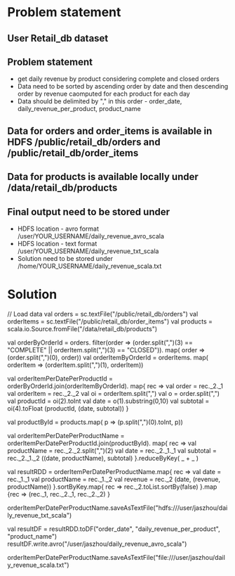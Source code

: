 # Problem statement

## User Retail_db dataset
## Problem statement
- get daily revenue by product considering complete and closed orders
- Data need to be sorted by ascending order by date and then descending order by revenue caomputed for each product for each day
- Data should be delimited by "," in this order - order_date, daily_revenue_per_product, product_name

## Data for orders and order_items is available in HDFS /public/retail_db/orders and /public/retail_db/order_items

## Data for products is available locally under /data/retail_db/products

## Final output need to be stored under
- HDFS location - avro format
  /user/YOUR_USERNAME/daily_revenue_avro_scala
- HDFS location - text format
  /user/YOUR_USERNAME/daily_revenue_txt_scala
- Solution need to be stored under
  /home/YOUR_USERNAME/daily_revenue_scala.txt




# Solution

// Load data
val orders  = sc.textFile("/public/retail_db/orders")
val orderItems  = sc.textFile("/public/retail_db/order_items")
val products = scala.io.Source.fromFile("/data/retail_db/products")

val orderByOrderId = orders.
  filter(order => (order.split(",")(3) == "COMPLETE" || orderItem.split(",")(3) == "CLOSED")).
  map( order => (order.split(",")(0), order))
val orderItemByOrderId = orderItems.
  map( orderItem => (orderItem.split(",")(1), orderItem))

val orderItemPerDatePerProductId =
  orderByOrderId.join(orderItemByOrderId).
  map{ rec =>
    val order = rec._2._1
    val orderItem = rec._2._2
    val oi = orderItem.split(",")
    val o = order.split(",")
    val productId = oi(2).toInt
    val date = o(1).substring(0,10)
    val subtotal = oi(4).toFloat
    (productId, (date, subtotal))
  }

val productById = products.map( p => (p.split(",")(0).toInt, p))

val orderItemPerDatePerProductName = orderItemPerDatePerProductId.join(productById).
  map{ rec =>
    val productName = rec._2._2.split(",")(2)
    val date = rec._2._1._1
    val subtotal = rec._2._1._2
    ((date, productName), subtotal)
  }.reduceByKey( _ + _ )

val resultRDD = orderItemPerDatePerProductName.map{ rec =>
  val date = rec._1._1
  val productName = rec._1._2
  val revenue = rec._2
  (date, (revenue, productName))
}.sortByKey.map{ rec =>
  rec._2.toList.sortBy(false)
}.map {rec =>
  (rec._1, rec._2._1, rec._2._2)
}

orderItemPerDatePerProductName.saveAsTextFile("hdfs:///user/jaszhou/daily_revenue_txt_scala")

val resultDF = resultRDD.toDF("order_date", "daily_revenue_per_product", "product_name")
resultDF.write.avro("/user/jaszhou/daily_revenue_avro_scala")

orderItemPerDatePerProductName.saveAsTextFile("file:///user/jaszhou/daily_revenue_scala.txt")
